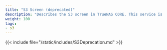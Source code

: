 ```yaml
---
title: "S3 Screen (deprecated)"
description: "Describes the S3 screen in TrueNAS CORE. This service is deprecated."
weight: 100
tags:
- s3
---
```


{{< include file="/static/includes/S3Deprecation.md" >}}
